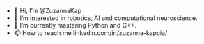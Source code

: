 - 👋 Hi, I’m @ZuzannaKap
- 👀 I’m interested in robotics, AI and computational neuroscience.
- 🌱 I’m currently mastering Python and C++.
- 📫 How to reach me linkedin.com/in/zuzanna-kapcia/

<!---
ZuzannaK999/ZuzannaK999 is a ✨ special ✨ repository because its `README.md` (this file) appears on your GitHub profile.
You can click the Preview link to take a look at your changes.
--->
